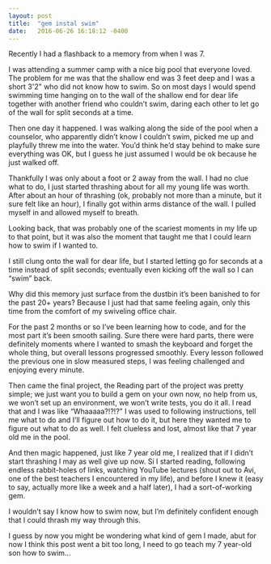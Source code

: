 ```yaml
---
layout: post
title:  "gem instal swim"
date:   2016-06-26 16:18:12 -0400
---
```



Recently I had a flashback to a memory from when I was 7.

I was attending a summer camp with a nice big pool that everyone loved. The problem for me was that the shallow end was 3 feet deep and I was a short 3'2" who did not know how to swim. So on most days I would spend swimming time hanging on to the wall of the shallow end for dear life together with another friend who couldn’t swim, daring each other to let go of the wall for split seconds at a time.

Then one day it happened. I was walking along the side of the pool when a counselor, who apparently didn’t know I couldn’t swim, picked me up and playfully threw me into the water. You’d think he’d stay behind to make sure everything was OK, but I guess he just assumed I would be ok because he just walked off.

Thankfully I was only about a foot or 2 away from the wall. I had no clue what to do, I just started thrashing about for all my young life was worth. After about an hour of thrashing (ok, probably not more than a minute, but it sure felt like an hour), I finally got within arms distance of the wall. I pulled myself in and allowed myself to breath.

Looking back, that was probably one of the scariest moments in my life up to that point, but it was also the moment that taught me that I could learn how to swim if I wanted to.

I still clung onto the wall for dear life, but I started letting go for seconds at a time instead of split seconds; eventually even kicking off the wall so I can “swim” back.

Why did this memory just surface from the dustbin it’s been banished to for the past 20+ years? Because I just had that same feeling again, only this time from the comfort of my swiveling office chair.

For the past 2 months or so I’ve been learning how to code, and for the most part it’s been smooth sailing. Sure there were hard parts, there were definitely moments where I wanted to smash the keyboard and forget the whole thing, but overall lessons progressed smoothly. Every lesson followed the previous one in slow measured steps, I was feeling challenged and enjoying every minute.

Then came the final project, the Reading part of the project was pretty simple; we just want you to build a gem on your own now, no help from us, we won’t set up an environment, we won’t write tests, you do it all. I read that and I was like “Whaaaaa?!?!?” I was used to following instructions, tell me what to do and I’ll figure out how to do it, but here they wanted me to figure out what to do as well. I felt clueless and lost, almost like that 7 year old me in the pool.

And then magic happened, just like 7 year old me, I realized that if I didn’t start thrashing I may as well give up now. Si I started reading, following endless rabbit-holes of links, watching YouTube lectures (shout out to Avi, one of the best teachers I encountered in my life), and before I knew it (easy to say, actually more like a week and a half later), I had a sort-of-working gem. 

I wouldn’t say I know how to swim now, but I’m definitely confident enough that I could thrash my way through this.

I guess by now you might be wondering what kind of gem I made, abut for now I think this post went a bit too long, I need to go teach my 7 year-old son how to swim...

